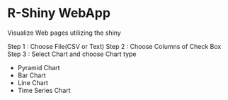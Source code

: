 # R-Shiny WebApp
Visualize Web pages utilizing the shiny

Step 1 : Choose File(CSV or Text)
Step 2 : Choose Columns of Check Box
Step 3 : Select Chart and choose Chart type
* Pyramid Chart
* Bar Chart
* Line Chart
* Time Series Chart
